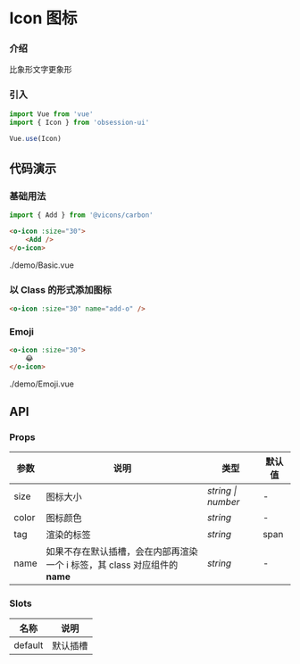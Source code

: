 # Icon 图标

### 介绍

比象形文字更象形

### 引入

```js
import Vue from 'vue'
import { Icon } from 'obsession-ui'

Vue.use(Icon)
```

## 代码演示

### 基础用法

```js
import { Add } from '@vicons/carbon'
```

```html
<o-icon :size="30">
    <Add />
</o-icon>
```

<demo-code transform>./demo/Basic.vue</demo-code>

### 以 Class 的形式添加图标

```html
<o-icon :size="30" name="add-o" />
```

### Emoji

```html
<o-icon :size="30">
    😂
</o-icon>
```

<demo-code transform>./demo/Emoji.vue</demo-code>

## API

### Props

| 参数         | 说明                                                          | 类型                                                       | 默认值 |
| ------------ | ------------------------------------------------------------- | ---------------------------------------------------------- | ------ |
| size          | 图标大小                                                      | _string \| number_ | -      |
| color         | 图标颜色                                                        | _string_                                                   | -     |
| tag  | 渲染的标签                                               | _string_                                                   | span      |
| name   | 如果不存在默认插槽，会在内部再渲染一个 i 标签，其 class 对应组件的 **name**     | _string_                                                   | -      |

### Slots

| 名称    | 说明     |
| ------- | -------- |
| default | 默认插槽 |
